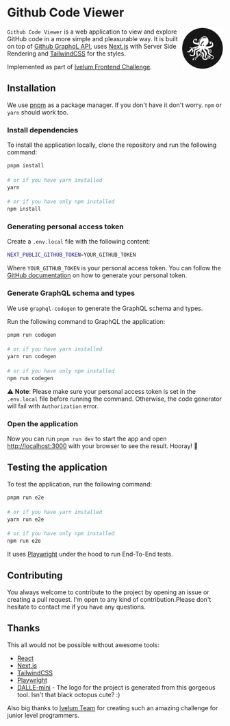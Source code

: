 # Github Code Viewer

<img align="right" width="95" height="95"
alt="Philosopher’s stone, logo of PostCSS"
src="./public/octopus-logo.svg">

`Github Code Viewer` is a web application to view and explore GitHub code in a more simple and pleasurable way. It is
built on top of [Github GraphqL API](https://docs.github.com/en/graphql/guides/introduction-to-graphql),
uses [Next.js](https://nextjs.org/) with Server Side Rendering and [TailwindCSS](https://tailwindcss.com/) for the
styles.

Implemented as part of [Ivelum Frontend Challenge](https://github.com/ivelum/job/blob/master/challenges/frontend.md).

## Installation

We use [pnpm](https://github.com/pnpm/pnpm) as a package manager. If you don't have it don't worry. `npm` or `yarn`
should work too.

### Install dependencies

To install the application locally, clone the repository and run the following command:

```bash
pnpm install

# or if you have yarn installed
yarn

# or if you have only npm installed
npm install
```

### Generating personal access token

Create a `.env.local` file with the following content:

```bash
NEXT_PUBLIC_GITHUB_TOKEN=YOUR_GITHUB_TOKEN
```

Where `YOUR_GITHUB_TOKEN` is your personal access token. You can follow
the [GitHub documentation](https://docs.github.com/en/authentication/keeping-your-account-and-data-secure/creating-a-personal-access-token)
on how to generate your personal token.

### Generate GraphQL schema and types

We use `graphql-codegen` to generate the GraphQL schema and types.

Run the following command to GraphQL the application:

```bash
pnpm run codegen

# or if you have yarn installed
yarn run codegen

# or if you have only npm installed
npm run codegen
```

⚠ **Note**: Please make sure your personal access token is set in the `.env.local` file before running the command.
Otherwise, the code generator will fail with `Authorization` error.

### Open the application

Now you can run `pnpm run dev` to start the app and open [http://localhost:3000](http://localhost:3000) with your
browser to see the result. Hooray! 🎉

## Testing the application

To test the application, run the following command:

```bash
pnpm run e2e

# or if you have yarn installed
yarn run e2e

# or if you have only npm installed
npm run e2e
```

It uses [Playwright](https://playwright.dev/) under the hood to run End-To-End tests.

## Contributing

You always welcome to contribute to the project by opening an issue or creating a pull request. I'm open to any kind of
contribution.Please don't hesitate to contact me if you have any questions.

## Thanks

This all would not be possible without awesome tools:

- [React](https://reactjs.org/)
- [Next.js](https://nextjs.org/)
- [TailwindCSS](https://tailwindcss.com/)
- [Playwright](https://playwright.dev/)
- [DALLE-mini](https://huggingface.co/spaces/dalle-mini/dalle-mini) - The logo for the project is generated from this
  gorgeous tool. Isn't that black octopus cute? :)

Also big thanks to [Ivelum Team](https://ivelum.com/) for creating such an amazing challenge for junior level
programmers.
